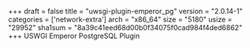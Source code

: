 +++
draft = false
title = "uwsgi-plugin-emperor_pg"
version = "2.0.14-1"
categories = ['network-extra']
arch = "x86_64"
size = "5180"
usize = "29952"
sha1sum = "8a39c41eed68d00b0f34075f0cad984f4ded6862"
+++
USWGI Emperor PostgreSQL Plugin